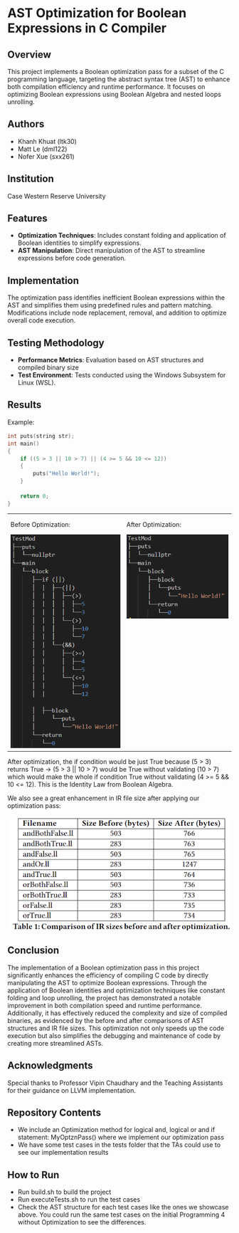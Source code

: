 # AST Optimization for Boolean Expressions in C Compiler

## Overview
This project implements a Boolean optimization pass for a subset of the C programming language, targeting the abstract syntax tree (AST) to enhance both compilation efficiency and runtime performance. It focuses on optimizing Boolean expressions using Boolean Algebra and nested loops unrolling.

## Authors
- Khanh Khuat (ltk30)
- Matt Le (dml122)
- Nofer Xue (sxx261)

## Institution
Case Western Reserve University

## Features
- **Optimization Techniques**: Includes constant folding and application of Boolean identities to simplify expressions.
- **AST Manipulation**: Direct manipulation of the AST to streamline expressions before code generation.

## Implementation
The optimization pass identifies inefficient Boolean expressions within the AST and simplifies them using predefined rules and pattern matching. Modifications include node replacement, removal, and addition to optimize overall code execution.

## Testing Methodology
- **Performance Metrics**: Evaluation based on AST structures and compiled binary size  
- **Test Environment**: Tests conducted using the Windows Subsystem for Linux (WSL).

## Results
Example:
```c
int puts(string str);
int main()
{
    if ((5 > 3 || 10 > 7) || (4 >= 5 && 10 <= 12))
    {
        puts("Hello World!");
    }

    return 0;
}
```
<table>
  <tr>
    <td style="vertical-align: top;">
      <p>Before Optimization:</p>
      <img src="noOptimization.png" alt="AST Before Optimization" style="width:100%">
    </td>
    <td style="vertical-align: top;">
      <p>After Optimization:</p>
      <img src="afterOptimization.png" alt="AST After Optimization" style="width:100%">
    </td>
  </tr>
</table>

After optimization, the if condition would be just True because (5 > 3) returns True -> (5 > 3 || 10 > 7) would be True without validating (10 > 7) which would make the whole if condition True without validating (4 >= 5 && 10 <= 12). This is the Identity Law from Boolean Algebra. 

We also see a great enhancement in IR file size after applying our optimization pass:  
<div align="center">
  <img src="IRcompare.png" alt="IR file size comparison" title="IR File Size Comparison">
</div>

## Conclusion
The implementation of a Boolean optimization pass in this project significantly enhances the efficiency of compiling C code by directly manipulating the AST to optimize Boolean expressions. Through the application of Boolean identities and optimization techniques like constant folding and loop unrolling, the project has demonstrated a notable improvement in both compilation speed and runtime performance. Additionally, it has effectively reduced the complexity and size of compiled binaries, as evidenced by the before and after comparisons of AST structures and IR file sizes. This optimization not only speeds up the code execution but also simplifies the debugging and maintenance of code by creating more streamlined ASTs.

## Acknowledgments
Special thanks to Professor Vipin Chaudhary and the Teaching Assistants for their guidance on LLVM implementation.

## Repository Contents
- We include an Optimization method for logical and, logical or and if statement: MyOptznPass() where we implement our optimization pass
- We have some test cases in the tests folder that the TAs could use to see our implementation results

## How to Run
- Run build.sh to build the project
- Run executeTests.sh to run the test cases
- Check the AST structure for each test cases like the ones we showcase above. You could run the same test cases on the initial Programming 4 without Optimization to see the differences.  

